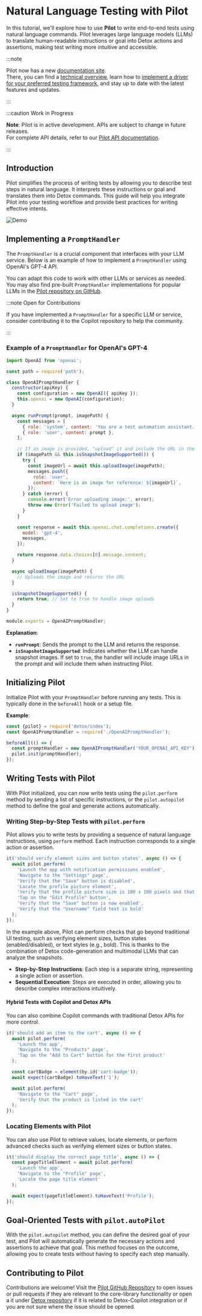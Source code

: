 # Natural Language Testing with Pilot

In this tutorial, we'll explore how to use **Pilot** to write end-to-end tests using natural language commands. Pilot leverages large language models (LLMs) to translate human-readable instructions or goal into Detox actions and assertions, making test writing more intuitive and accessible.

:::note

Pilot now has a new [documentation site](https://wix-pilot.com/).<br/>
There, you can find a [technical overview](https://wix-pilot.com/docs/guides/technical-overview), learn how to [implement a driver for your preferred testing framework](https://wix-pilot.com/docs/guides/implementing-custom-testing-framework-driver), and stay up to date with the latest features and updates.

:::

:::caution Work in Progress

**Note**: Pilot is in active development. APIs are subject to change in future releases.<br/>
For complete API details, refer to our [Pilot API documentation](../api/pilot).

:::

## Introduction

Pilot simplifies the process of writing tests by allowing you to describe test steps in natural language.
It interprets these instructions or goal and translates them into Detox commands. This guide will help you integrate Pilot into your testing workflow and provide best practices for writing effective intents.

![Demo](../img/copilot/copilot-demo.gif)

## Implementing a `PromptHandler`

The `PromptHandler` is a crucial component that interfaces with your LLM service.
Below is an example of how to implement a `PromptHandler` using OpenAI's GPT-4 API.

You can adapt this code to work with other LLMs or services as needed. You may also find pre-built `PromptHandler` implementations for popular LLMs in the [Pilot repository on GitHub](https://github.com/wix-incubator/pilot).

:::note Open for Contributions

If you have implemented a `PromptHandler` for a specific LLM or service, consider contributing it to the Copilot repository to help the community.

:::

### Example of a `PromptHandler` for OpenAI's GPT-4

```javascript
import OpenAI from 'openai';

const path = require('path');

class OpenAIPromptHandler {
  constructor(apiKey) {
    const configuration = new OpenAI({ apiKey });
    this.openai = new OpenAI(configuration);
  }

  async runPrompt(prompt, imagePath) {
    const messages = [
      { role: 'system', content: 'You are a test automation assistant.' },
      { role: 'user', content: prompt },
    ];

    // If an image is provided, "upload" it and include the URL in the prompt
    if (imagePath && this.isSnapshotImageSupported()) {
      try {
        const imageUrl = await this.uploadImage(imagePath);
        messages.push({
          role: 'user',
          content: `Here is an image for reference: ${imageUrl}`,
        });
      } catch (error) {
        console.error('Error uploading image:', error);
        throw new Error('Failed to upload image');
      }
    }

    const response = await this.openai.chat.completions.create({
      model: 'gpt-4',
      messages,
    });

    return response.data.choices[0].message.content;
  }

  async uploadImage(imagePath) {
    // Uploads the image and returns the URL
  }

  isSnapshotImageSupported() {
    return true; // Set to true to handle image uploads
  }
}

module.exports = OpenAIPromptHandler;
```

**Explanation**:

- **`runPrompt`**: Sends the prompt to the LLM and returns the response.
- **`isSnapshotImageSupported`**: Indicates whether the LLM can handle snapshot images. If set to `true`, the handler will include image URLs in the prompt and will include them when instructing Pilot.

## Initializing Pilot

Initialize Pilot with your `PromptHandler` before running any tests.
This is typically done in the `beforeAll` hook or a setup file.

**Example**:

```javascript
const {pilot} = require('detox/index');
const OpenAIPromptHandler = require('./OpenAIPromptHandler');

beforeAll(() => {
  const promptHandler = new OpenAIPromptHandler('YOUR_OPENAI_API_KEY');
  pilot.init(promptHandler);
});
```

## Writing Tests with Pilot

With Pilot initialized, you can now write tests using the `pilot.perform` method by sending a list of specific instructions, or the `pilot.autopilot` method to define the goal and generate actions automatically.

### Writing Step-by-Step Tests with `pilot.perform`

Pilot allows you to write tests by providing a sequence of natural language instructions, using `perform` method. Each instruction corresponds to a single action or assertion.

```javascript
it('should verify element sizes and button states', async () => {
  await pilot.perform(
    'Launch the app with notification permissions enabled',
    'Navigate to the "Settings" page',
    'Verify that the "Save" button is disabled',
    'Locate the profile picture element',
    'Verify that the profile picture size is 100 x 100 pixels and that the image is available and rendered',
    'Tap on the "Edit Profile" button',
    'Verify that the "Save" button is now enabled',
    'Verify that the "Username" field text is bold'
  );
});
```

In the example above, Pilot can perform checks that go beyond traditional UI testing, such as verifying element sizes, button states (enabled/disabled), or text styles (e.g., bold). This is thanks to the combination of Detox code-generation and multimodal LLMs that can analyze the snapshots.

- **Step-by-Step Instructions**: Each step is a separate string, representing a single action or assertion.
- **Sequential Execution**: Steps are executed in order, allowing you to describe complex interactions intuitively.

#### Hybrid Tests with Copilot and Detox APIs

You can also combine Copilot commands with traditional Detox APIs for more control.

```javascript
it('should add an item to the cart', async () => {
  await pilot.perform(
    'Launch the app',
    'Navigate to the "Products" page',
    'Tap on the "Add to Cart" button for the first product'
  );

  const cartBadge = element(by.id('cart-badge'));
  await expect(cartBadge).toHaveText('1');

  await pilot.perform(
    'Navigate to the "Cart" page',
    'Verify that the product is listed in the cart'
  );
});
```

### Locating Elements with Pilot

You can also use Pilot to retrieve values, locate elements, or perform advanced checks such as verifying element sizes or button states.

```javascript
it('should display the correct page title', async () => {
  const pageTitleElement = await pilot.perform(
    'Launch the app',
    'Navigate to the "Profile" page',
    'Locate the page title element'
  );

  await expect(pageTitleElement).toHaveText('Profile');
});
```

## Goal-Oriented Tests with `pilot.autoPilot`
With the `pilot.autopilot` method, you can define the desired goal of your test, and Pilot will automatically generate the necessary actions and assertions to achieve that goal. This method focuses on the outcome, allowing you to create tests without having to specify each step manually.

## Contributing to Pilot

Contributions are welcome!
Visit the [Pilot GitHub Repository](https://github.com/wix-incubator/pilot) to open issues or pull requests if they are relevant to the core-library functionality or open a it under [Detox repository](https://github.com/wix/Detox) if it is related to Detox-Copilot integration or if you are not sure where the issue should be opened.
